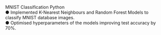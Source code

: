 MNIST Classification Python  
● Implemented K-Nearest Neighbours and Random Forest Models to classify MNIST database images.  
● Optimised hyperparameters of the models improving test accuracy by 70%.  
